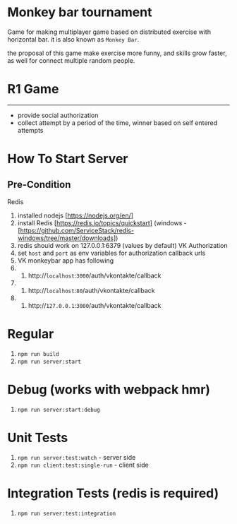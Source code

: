 Monkey bar tournament
=========================
Game for making multiplayer game based
on distributed exercise with horizontal bar. it is also known as `Monkey Bar`.

the proposal of this game make exercise more funny,
and skills grow faster, as well for connect multiple random people.

# R1 Game
----------------
* provide social authorization
* collect attempt by a period of the time, winner based on self entered attempts

# How To Start Server

## Pre-Condition
Redis
1. installed nodejs [https://nodejs.org/en/]
1. install Redis [https://redis.io/topics/quickstart] (windows - [https://github.com/ServiceStack/redis-windows/tree/master/downloads])
1. redis should work on 127.0.0.1:6379 (values by default)
VK Authorization
1. set `host` and `port` as env variables for authorization callback urls
1. VK monkeybar app has following
1. 1. http://`localhost`:`3000`/auth/vkontakte/callback
1. 1. http://`localhost`:`80`/auth/vkontakte/callback
1. 1. http://`127.0.0.1`:`3000`/auth/vkontakte/callback

# Regular
1. `npm run build`
1. `npm run server:start`


# Debug (works with webpack hmr)
1. `npm run server:start:debug`

# Unit Tests
1. `npm run server:test:watch` - server side
1. `npm run client:test:single-run` - client side

# Integration Tests (redis is required)
1. `npm run server:test:integration`

